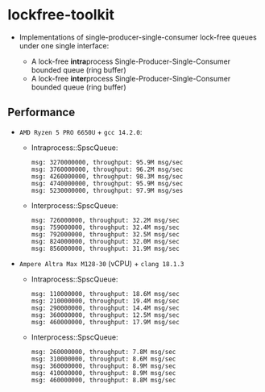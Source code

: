 # lockfree-toolkit

- Implementations of single-producer-single-consumer lock-free queues under one
  single interface:

    - A lock-free **intra**process Single-Producer-Single-Consumer bounded
      queue (ring buffer)
    - A lock-free **inter**process Single-Producer-Single-Consumer bounded
      queue (ring buffer)

## Performance

- `AMD Ryzen 5 PRO 6650U` + `gcc 14.2.0`:
    - Intraprocess::SpscQueue:
      ```    
      msg: 3270000000, throughput: 95.9M msg/sec
      msg: 3760000000, throughput: 96.2M msg/sec
      msg: 4260000000, throughput: 98.3M msg/sec
      msg: 4740000000, throughput: 95.9M msg/sec
      msg: 5230000000, throughput: 97.9M msg/ses
      ```

    - Interprocess::SpscQueue:
      ```
      msg: 726000000, throughput: 32.2M msg/sec
      msg: 759000000, throughput: 32.4M msg/sec
      msg: 792000000, throughput: 32.5M msg/sec
      msg: 824000000, throughput: 32.0M msg/sec
      msg: 856000000, throughput: 31.9M msg/sec      
      ```

- `Ampere Altra Max M128-30` (vCPU) + `clang 18.1.3`

    - Intraprocess::SpscQueue:
      ```
      msg: 110000000, throughput: 18.6M msg/sec
      msg: 210000000, throughput: 19.4M msg/sec
      msg: 290000000, throughput: 14.4M msg/sec
      msg: 360000000, throughput: 12.5M msg/sec
      msg: 460000000, throughput: 17.9M msg/sec
      ```

    - Interprocess::SpscQueue:
      ```
      msg: 260000000, throughput: 7.8M msg/sec
      msg: 310000000, throughput: 8.6M msg/sec
      msg: 360000000, throughput: 8.9M msg/sec
      msg: 410000000, throughput: 8.9M msg/sec
      msg: 460000000, throughput: 8.8M msg/sec
      ```